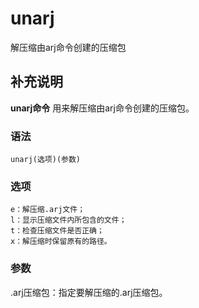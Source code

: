 unarj
===

解压缩由arj命令创建的压缩包

## 补充说明

**unarj命令** 用来解压缩由arj命令创建的压缩包。

### 语法  

```
unarj(选项)(参数)
```

### 选项  

```
e：解压缩.arj文件；
l：显示压缩文件内所包含的文件；
t：检查压缩文件是否正确；
x：解压缩时保留原有的路径。
```

### 参数  

.arj压缩包：指定要解压缩的.arj压缩包。


<!-- Linux命令行搜索引擎：https://jaywcjlove.github.io/linux-command/ -->